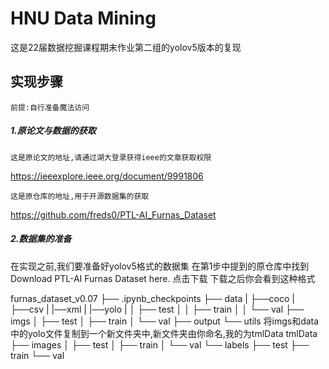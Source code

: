 # HNU Data Mining

这是22届数据挖掘课程期末作业第二组的yolov5版本的复现

## 实现步骤
    前提:自行准备魔法访问

##### 1.原论文与数据的获取

    这是原论文的地址,请通过湖大登录获得ieee的文章获取权限
  https://ieeexplore.ieee.org/document/9991806


    这是原仓库的地址,用于开源数据集的获取
  https://github.com/freds0/PTL-AI_Furnas_Dataset


##### 2.数据集的准备

在实现之前,我们要准备好yolov5格式的数据集
在第1步中提到的原仓库中找到Download PTL-AI Furnas Dataset here.
点击下载
下载之后你会看到这种格式

furnas_dataset_v0.07
  ├── .ipynb_checkpoints
  ├── data
  |   ├──coco
  |   ├──csv
  |   |──xml
  |   |──yolo
  |   │   ├── test
  │   │   ├── train
  │   │   └── val
  ├── imgs
  │   ├── test
  │   ├── train
  │   └── val
  ├── output
  └── utils
 将imgs和data中的yolo文件复制到一个新文件夹中,新文件夹由你命名,我的为tmlData
tmlData
  ├── images
  │   ├── test
  │   ├── train
  │   └── val
  └── labels
      ├── test
      ├── train
      └── val
          